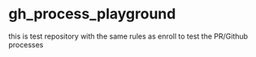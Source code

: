 # gh_process_playground
this is test repository with the same rules as enroll to test the PR/Github processes 
